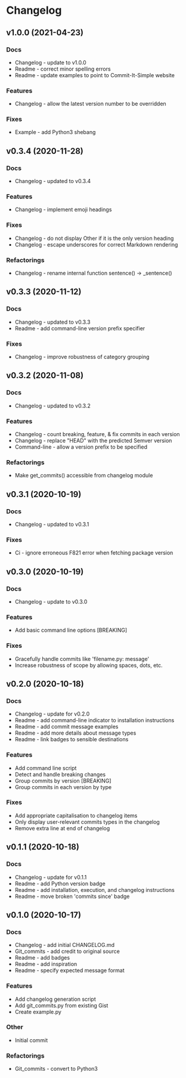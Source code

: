 # Changelog

## v1.0.0 (2021-04-23)

### Docs

* Changelog - update to v1.0.0
* Readme - correct minor spelling errors
* Readme - update examples to point to Commit-It-Simple website

### Features

* Changelog - allow the latest version number to be overridden

### Fixes

* Example - add Python3 shebang


## v0.3.4 (2020-11-28)

### Docs

* Changelog - updated to v0.3.4

### Features

* Changelog - implement emoji headings

### Fixes

* Changelog - do not display Other if it is the only version heading
* Changelog - escape underscores for correct Markdown rendering

### Refactorings

* Changelog - rename internal function sentence() -> \_sentence()


## v0.3.3 (2020-11-12)

### Docs

* Changelog - updated to v0.3.3
* Readme - add command-line version prefix specifier

### Fixes

* Changelog - improve robustness of category grouping


## v0.3.2 (2020-11-08)

### Docs

* Changelog - updated to v0.3.2

### Features

* Changelog - count breaking, feature, & fix commits in each version
* Changelog - replace "HEAD" with the predicted Semver version
* Command-line - allow a version prefix to be specified

### Refactorings

* Make get\_commits() accessible from changelog module


## v0.3.1 (2020-10-19)

### Docs

* Changelog - updated to v0.3.1

### Fixes

* Ci - ignore erroneous F821 error when fetching package version


## v0.3.0 (2020-10-19)

### Docs

* Changelog - update to v0.3.0

### Features

* Add basic command line options [BREAKING]

### Fixes

* Gracefully handle commits like 'filename.py: message'
* Increase robustness of scope by allowing spaces, dots, etc.


## v0.2.0 (2020-10-18)

### Docs

* Changelog - update for v0.2.0
* Readme - add command-line indicator to installation instructions
* Readme - add commit message examples
* Readme - add more details about message types
* Readme - link badges to sensible destinations

### Features

* Add command line script
* Detect and handle breaking changes
* Group commits by version [BREAKING]
* Group commits in each version by type

### Fixes

* Add appropriate capitalisation to changelog items
* Only display user-relevant commits types in the changelog
* Remove extra line at end of changelog


## v0.1.1 (2020-10-18)

### Docs

* Changelog - update for v0.1.1
* Readme - add Python version badge
* Readme - add installation, execution, and changelog instructions
* Readme - move broken 'commits since' badge


## v0.1.0 (2020-10-17)

### Docs

* Changelog - add initial CHANGELOG.md
* Git_commits - add credit to original source
* Readme - add badges
* Readme - add inspiration
* Readme - specify expected message format

### Features

* Add changelog generation script
* Add git\_commits.py from existing Gist
* Create example.py

### Other

* Initial commit

### Refactorings

* Git_commits - convert to Python3

